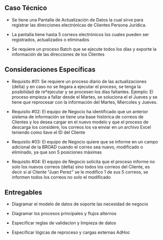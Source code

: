 ## Caso Técnico
* Se tiene una Pantalla de Actualización de Datos la cual sirve para registrar las direcciones electrónicas de Clientes Persona Jurídica.

* La pantalla tiene hasta 5 correos electrónicos los cuales pueden  ser registrados, actualizados o eliminados

* Se requiere un proceso Batch que se ejecute todos los días y exporte la información de las direcciones de los Clientes


## Consideraciones Específicas
* Requisito #01: Se requiere un proceso diario de las actualizaciones (delta) y en caso no se llegara a ejecutar el proceso, se tenga la posibilidad de re*ejecutar y se procesen los días faltantes. Ejemplo: El proceso empieza a fallar desde el Martes, se soluciona el el Jueves y se tiene que reprocesar con la información del Martes, Miercoles y Jueves.

* Requisito #02: El equipo de Negocio ha identificado que un anterior sistema de información se tiene una base histórica de correos de Clientes y los desea cargar en el nuevo modelo y que el proceso de descarga los considere, los correos los va enviar en un archivo Excel teniendo como llave el ID del Cliente

* Requisito #03: El equipo de Negocio quiere que se informe en un campo adicional de la BROAD cuando el correo sea nuevo, modificado o eliminado, ya que son 5 posiciones máximas

* Requisito #04: El equipo de Negocio solicita que el proceso informe no solo los nuevos correos (delta) sino todos los correos del Cliente, es decir si al Cliente "Juan Perez" se le modifico 1 de sus 5 correos, se informen todos los correos no solo el modificado


## Entregables
* Diagramar el modelo de datos de soporte las necesidad de negocio

* Diagramar los procesos principales y flujos alternos

* Especificar reglas de validacion y limpieza de datos

* Especificar lógicas de reproceso y cargas externas AdHoc
